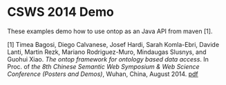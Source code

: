 CSWS 2014 Demo
==============

These examples demo how to use ontop as an Java API from maven [1].

[1] Timea Bagosi, Diego Calvanese, Josef Hardi, Sarah Komla-Ebri, Davide Lanti, Martin Rezk, Mariano Rodriguez-Muro, Mindaugas Slusnys, and Guohui Xiao. 
*The ontop framework for ontology based data access*. 
In Proc. of _the 8th Chinese Semantic Web Symposium & Web Science Conference (Posters and Demos)_, Wuhan, China, August 2014. 
[pdf](http://www.ghxiao.org/publications/2014-csws-ontop.pdf)



